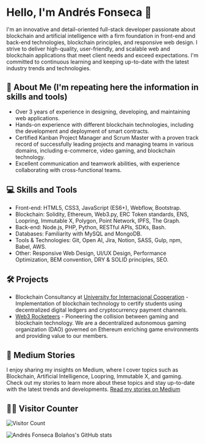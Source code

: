 # Hello, I'm Andrés Fonseca 👋

I'm an innovative and detail-oriented full-stack developer passionate about blockchain and artificial intelligence with a firm foundation in front-end and back-end technologies, blockchain principles, and responsive web design. I strive to deliver high-quality, user-friendly, and scalable web and blockchain applications that meet client needs and exceed expectations. I'm committed to continuous learning and keeping up-to-date with the latest industry trends and technologies.

## 🚀 About Me (I'm repeating here the information in skills and tools)
- Over 3 years of experience in designing, developing, and maintaining web applications.
- Hands-on experience with different blockchain technologies, including the development and deployment of smart contracts.
- Certified Kanban Project Manager and Scrum Master with a proven track record of successfully leading projects and managing teams in various domains, including e-commerce, video gaming, and blockchain technology.
- Excellent communication and teamwork abilities, with experience collaborating with cross-functional teams.

## 💻 Skills and Tools
- Front-end: HTML5, CSS3, JavaScript (ES6+), Webflow, Bootstrap.
- Blockchain: Solidity, Ethereum, Web3.py, ERC Token standards, ENS, Loopring, Immutable X, Polygon, Point Network, IPFS, The Graph.
- Back-end: Node.js, PHP, Python, RESTful APIs, SDKs, Bash.
- Databases: Familiarity with MySQL and MongoDB.
- Tools & Technologies: Git, Open AI, Jira, Notion, SASS, Gulp, npm, Babel, AWS.
- Other: Responsive Web Design, UI/UX Design, Performance Optimization, BEM convention, DRY & SOLID principles, SEO.

## 🛠️ Projects
- Blockchain Consultancy at [University for Internacional Cooperation](https://uci.ac.cr) - Implementation of blockchain technology to certify students using decentralized digital ledgers and cryptocurrency payment channels.
- [Web3 Rocketeers](https://web3rocketeers.xyz/) - Pioneering the collision between gaming and blockchain technology. We are a decentralized autonomous gaming organization (DAO) governed on Ethereum enriching game environments and providing value to our members.

## 📝 Medium Stories
I enjoy sharing my insights on Medium, where I cover topics such as Blockchain, Artificial Intelligence, Loopring, Immutable X, and gaming. Check out my stories to learn more about these topics and stay up-to-date with the latest trends and developments. [Read my stories on Medium](https://medium.com/@fonckchain)

## 🚶‍♂️ Visitor Counter
![Visitor Count](https://profile-counter.glitch.me/fonckchain/count.svg)

![Andrés Fonseca Bolaños's GitHub stats](https://github-readme-stats.vercel.app/api?username=fonckchain&show_icons=true&theme=radical)
